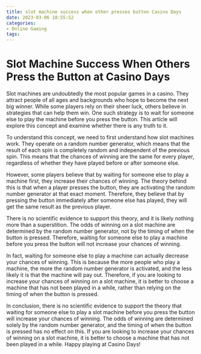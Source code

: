 ```yaml
---
title: slot machine success when other presses button Casino Days
date: 2023-03-06 18:55:52
categories:
- Online Gaming
tags:
---
```



# **Slot Machine Success When Others Press the Button at Casino Days**

Slot machines are undoubtedly the most popular games in a casino. They attract people of all ages and backgrounds who hope to become the next big winner. While some players rely on their sheer luck, others believe in strategies that can help them win. One such strategy is to wait for someone else to play the machine before you press the button. This article will explore this concept and examine whether there is any truth to it.

To understand this concept, we need to first understand how slot machines work. They operate on a random number generator, which means that the result of each spin is completely random and independent of the previous spin. This means that the chances of winning are the same for every player, regardless of whether they have played before or after someone else.

However, some players believe that by waiting for someone else to play a machine first, they increase their chances of winning. The theory behind this is that when a player presses the button, they are activating the random number generator at that exact moment. Therefore, they believe that by pressing the button immediately after someone else has played, they will get the same result as the previous player.

There is no scientific evidence to support this theory, and it is likely nothing more than a superstition. The odds of winning on a slot machine are determined by the random number generator, not by the timing of when the button is pressed. Therefore, waiting for someone else to play a machine before you press the button will not increase your chances of winning.

In fact, waiting for someone else to play a machine can actually decrease your chances of winning. This is because the more people who play a machine, the more the random number generator is activated, and the less likely it is that the machine will pay out. Therefore, if you are looking to increase your chances of winning on a slot machine, it is better to choose a machine that has not been played in a while, rather than relying on the timing of when the button is pressed.

In conclusion, there is no scientific evidence to support the theory that waiting for someone else to play a slot machine before you press the button will increase your chances of winning. The odds of winning are determined solely by the random number generator, and the timing of when the button is pressed has no effect on this. If you are looking to increase your chances of winning on a slot machine, it is better to choose a machine that has not been played in a while. Happy playing at Casino Days!